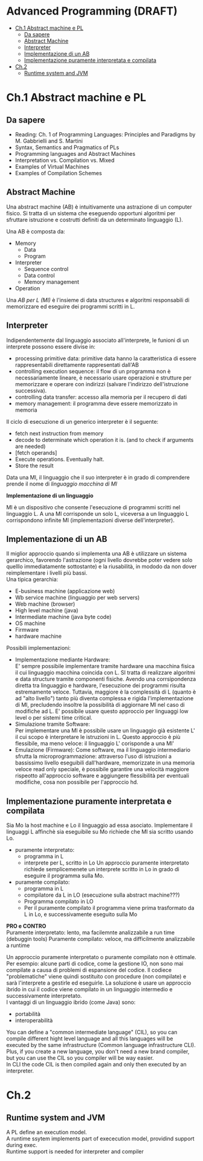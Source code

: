 # Advanced Programming (DRAFT) <!-- omit in toc --> 

- [Ch.1 Abstract machine e PL](#ch1-abstract-machine-e-pl)
	- [Da sapere](#da-sapere)
	- [Abstract Machine](#abstract-machine)
	- [Interpreter](#interpreter)
	- [Implementazione di un AB](#implementazione-di-un-ab)
	- [Implementazione puramente interpretata e compilata](#implementazione-puramente-interpretata-e-compilata)
- [Ch.2](#ch2)
	- [Runtime system and JVM](#runtime-system-and-jvm)

# Ch.1 Abstract machine e PL

## Da sapere

- Reading: Ch. 1 of Programming Languages: Principles and Paradigms by M. Gabbrielli and S. Martini
- Syntax, Semantics and Pragmatics of PLs
- Programming languages and Abstract Machines
- Interpretation vs. Compilation vs. Mixed
- Examples of Virtual Machines
- Examples of Compilation Schemes

## Abstract Machine

Una abstract machine (AB) è intuitivamente una astrazione di un computer fisico. Si tratta di un sistema che eseguendo opportuni algoritmi per sfruttare istruzione e costrutti definiti da un determinato linguaggio (L).

Una AB è composta da:
- Memory
  - Data
  - Program
- Interpreter
  - Sequence control
  - Data control
  - Memory management
- Operation

Una *AB per L (Ml)* è l'insieme di data structures e algoritmi responsabili di memorizzare ed eseguire dei programmi scritti in L.


## Interpreter

Indipendentemente dal linguaggio associato all'interprete, le funioni di un interprete possono essere divise in:
- processing primitive data: primitive data hanno la caratteristica di essere rappresentabili direttamente rappresentati dall'AB
- controlling execution sequence: il flow di un programma non è necessariamente lineare, è necessario usare operazioni e strutture per memorizzare e operare con indirizzi (salvare l'indirizzo dell'istruzione successiva).
- controlling data transfer: accesso alla memoria per il recupero di dati
- memory management: il programma deve essere memorizzato in memoria

Il ciclo di esecuzione di un generico interpreter è il seguente:
- fetch next instruction from memory
- decode to determinate which operation it is. (and to check if arguments are needed)
- [fetch operands]
- Execute operations. Eventually halt.
- Store the result

Data una Ml, il linguaggio che il suo interpreter è in grado di comprendere prende il nome di *linguaggio macchina di Ml*

**Implementazione di un linguaggio**  

Ml è  un dispositivo che consente l'esecuzione di programmi scritti nel linguaggio L. A una Ml corrisponde un solo L, viceversa a un linguaggio L corrispondono infinite Ml (implementazioni diverse dell'interpreter).

## Implementazione di un AB

Il miglior approccio quando si implementa una AB è utilizzare un sistema gerarchico, favorendo l'astrazione (ogni livello dovrebbe poter vedere solo quelllo immediatamente sottostante) e la riusabilità, in mododo da non dover reimplementare i livelli più bassi.  
Una tipica gerarchia:
- E-business machine (applicazione web)
- Wb service machine (linguaggio per web servers)
- Web machine (browser)
- High level machine (java)
- Intermediate machine (java byte code)
- OS machine
- Firmware
- hardware machine

Possibili implementazioni:
- Implementazione mediante Hardware:  
E' sempre possibile implementare tramite hardware una macchina fisica il cui linguaggio macchina coincida con L. SI tratta di realizzare algoritmi e data structure tramite componenti fisiche.
Avendo una corrsipondenza diretta tra linguaggio e hardware, l'esecuzione dei programmi risulta estremamente veloce. Tuttavia, maggiore è la complessità di L (quanto è ad "alto livello") tanto più diventa complessa e rigida l'implementazione di Ml, precludendo insoltre la possibilità di aggiornare Ml nel caso di modifiche ad L.
E' possibile usare questo approccio per linguaggi low level o per sistemi time critical.
- Simulazione tramite Software:  
Per implementare una Ml è possibile usare un linguaggio già esistente L' il cui scopo è interpretare le istruzioni in L. Questo approccio è più flessibile, ma meno veloce: il linguaggio L' corisponde a una Ml' 
- Emulazione (Firmware):
  Come software, ma il linguaggio intermediario sfrutta la microprogrammazione: attraverso l'uso di istruzioni a bassissimo livello eseguibili dall'hardware, memorizzate in una memoria veloce read only speciale, è possibile garantire una velocità maggiore rispeotto all'approccio software e aggiungere flessibilità per eventuali modifiche, cosa non possibile per l'approccio hd.



## Implementazione puramente interpretata e compilata

Sia Mo la host machine e Lo il linguaggio ad essa asociato. Implementare il linguaggi L affinchè sia eseguibile su Mo richiede che Ml sia scritto usando Lo.

- puramente interpretato:
	- programma in L
	- interprete per L, scritto in Lo
	Un approccio puramente interpretato richiede semplicemenete un interprete scritto in Lo in grado di eseguire il programma sulla Mo.
- puramente compilato:
  - programma in L
  - compilatore da L in LO (esecuzione sulla abstract machine???)
  - Programma compilato in LO
  - Per il puramente compilato il programma viene prima trasformato da L in Lo, e successivamente eseguito sulla Mo

**PRO e CONTRO**  
Puramente interpretato: lento, ma facilemnte analizzabile a run time (debuggin tools)
Puramente compilato: veloce, ma difficilmente analizzabile a runtime

Un approccio puramente interpretato o puramente compilato non è ottimale. Per esempio: alcune parti di codice, come la gestione IO, non sono mai compilate a causa di problemi di espansione del codice. Il codiece "problematiche" viene quindi sostituito con procedure (non compilate) e sarà l'interprete a gestirle ed eseguirle.
La soluzione è usare un approccio ibrido in cui il codice viene compilato in un linguaggio intermedio e successivamente interpretato.  
I vantaggi di un linguaggio ibrido (come Java) sono:
- portabilità
- interoperabilità


You can define a "common intermediate language" (CIL), so you can compile different hight level language and all this languages will be executed by the same infrastructure (Common language infrastructure CLI).  
Plus, if you create a new language, you don't need a new brand compiler, but you can use the CIL so you compiler will be way easier.  
In CLI the code CIL is then compiled again and only then executed by an interpreter.

# Ch.2 

## Runtime system and JVM

A PL define an execution model.  
A runtime ssytem implements part of exececution model, providind support during exec.  
Runtime support is needed for interpreter and compiler

